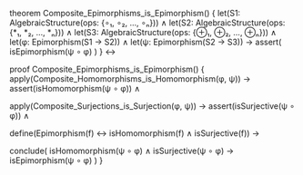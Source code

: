 theorem Composite_Epimorphisms_is_Epimorphism() {
  let(S1: AlgebraicStructure(ops: {∘₁, ∘₂, ..., ∘ₙ})) ∧
  let(S2: AlgebraicStructure(ops: {*₁, *₂, ..., *ₙ})) ∧
  let(S3: AlgebraicStructure(ops: {⊕₁, ⊕₂, ..., ⊕ₙ})) ∧
  let(φ: Epimorphism(S1 → S2)) ∧
  let(ψ: Epimorphism(S2 → S3)) →
  assert(
    isEpimorphism(ψ ∘ φ)
  )
} ↔

proof Composite_Epimorphisms_is_Epimorphism() {
  apply(Composite_Homomorphisms_is_Homomorphism(φ, ψ)) →
  assert(isHomomorphism(ψ ∘ φ)) ∧
  
  apply(Composite_Surjections_is_Surjection(φ, ψ)) →
  assert(isSurjective(ψ ∘ φ)) ∧
  
  define(Epimorphism(f) ↔ isHomomorphism(f) ∧ isSurjective(f)) →
  
  conclude(
    isHomomorphism(ψ ∘ φ) ∧ isSurjective(ψ ∘ φ) →
    isEpimorphism(ψ ∘ φ)
  )
}